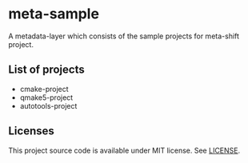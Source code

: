 meta-sample
===========

A metadata-layer which consists of the sample projects for meta-shift project.


List of projects
----------------

* cmake-project
* qmake5-project
* autotools-project


Licenses
--------

This project source code is available under MIT license. See [LICENSE](LICENSE).
